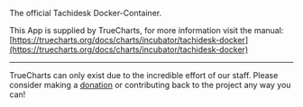 The official Tachidesk Docker-Container.


This App is supplied by TrueCharts, for more information visit the manual: [https://truecharts.org/docs/charts/incubator/tachidesk-docker](https://truecharts.org/docs/charts/incubator/tachidesk-docker)

---

TrueCharts can only exist due to the incredible effort of our staff.
Please consider making a [donation](https://truecharts.org/docs/about/sponsor) or contributing back to the project any way you can!

